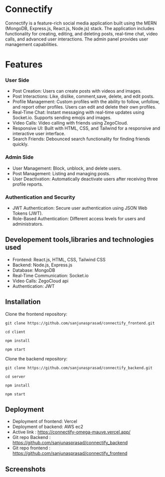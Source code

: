 
# Connectify
Connectify is a feature-rich social media application built using the MERN (MongoDB, Express.js, React.js, Node.js) stack. The application includes functionality for creating, editing, and deleting posts, real-time chat, video calls, and advanced user interactions. The admin panel provides user management capabilities.

# Features
### User Side
- Post Creation: Users can create posts with videos and images.
- Post Interactions: Like, dislike, comment,save, delete, and edit posts.
- Profile Management: Custom profiles with the ability to follow, unfollow, and report other profiles. Users can edit and delete their own profiles.
- Real-Time Chat: Instant messaging with real-time updates using Socket.io. Supports sending emojis and images.
- Video Calls: Video calling with friends using ZegoCloud.
- Responsive UI: Built with HTML, CSS, and Tailwind for a responsive and interactive user interface.
- Search Friends: Debounced search functionality for finding friends quickly.
### Admin Side
- User Management: Block, unblock, and delete users.
- Post Management: Listing and managing posts.
- User Deactivation: Automatically deactivate users after receiving three profile reports.
### Authentication and Security
- JWT Authentication: Secure user authentication using JSON Web Tokens (JWT).
- Role-Based Authentication: Different access levels for users and administrators.






## Developement tools,libraries and technologies used

- Frontend: React.js, HTML, CSS, Tailwind CSS
- Backend: Node.js, Express.js
- Database: MongoDB
- Real-Time Communication: Socket.io
- Video Calls: ZegoCloud api
- Authentication: JWT


## Installation
Clone the frontend repository:

`git clone https://github.com/sanjunasprasad/connectify_frontend.git`

`cd client`

`npm install` 

`npm start`

Clone the backend repository:

`git clone https://github.com/sanjunasprasad/connectify_backend.git`

`cd server`

`npm install` 

`npm start`


## Deployment

- Deployment of frontend: Vercel
- Deployment of backend: AWS ec2
- Active link : https://connectify-omega-mauve.vercel.app/
- Git repo Backend : https://github.com/sanjunasprasad/connectify_backend
- Git repo frontend : https://github.com/sanjunasprasad/connectify_frontend





## Screenshots


